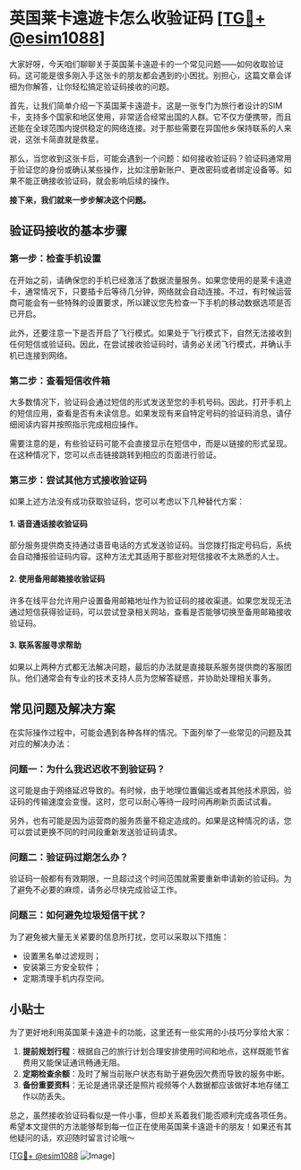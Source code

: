 # 英国莱卡遠遊卡怎么收验证码 [[TG💪+ @esim1088](https://t.me/s/esim1088)]

大家好呀，今天咱们聊聊关于英国莱卡遠遊卡的一个常见问题——如何收取验证码。这可能是很多刚入手这张卡的朋友都会遇到的小困扰。别担心，这篇文章会详细为你解答，让你轻松搞定验证码接收的问题。

首先，让我们简单介绍一下英国莱卡遠遊卡。这是一张专门为旅行者设计的SIM卡，支持多个国家和地区使用，非常适合经常出国的人群。它不仅方便携带，而且还能在全球范围内提供稳定的网络连接。对于那些需要在异国他乡保持联系的人来说，这张卡简直就是救星。

那么，当您收到这张卡后，可能会遇到一个问题：如何接收验证码？验证码通常用于验证您的身份或确认某些操作，比如注册新账户、更改密码或者绑定设备等。如果不能正确接收验证码，就会影响后续的操作。

**接下来，我们就来一步步解决这个问题。**

## 验证码接收的基本步骤

### 第一步：检查手机设置
在开始之前，请确保您的手机已经激活了数据流量服务。如果您使用的是莱卡遠遊卡，通常情况下，只要插卡后等待几分钟，网络就会自动连接。不过，有时候运营商可能会有一些特殊的设置要求，所以建议您先检查一下手机的移动数据选项是否已开启。

此外，还要注意一下是否开启了飞行模式。如果处于飞行模式下，自然无法接收到任何短信或验证码。因此，在尝试接收验证码时，请务必关闭飞行模式，并确认手机已连接到网络。

### 第二步：查看短信收件箱
大多数情况下，验证码会通过短信的形式发送至您的手机号码。因此，打开手机上的短信应用，查看是否有未读信息。如果发现有来自特定号码的验证码消息，请仔细阅读内容并按照指示完成相应操作。

需要注意的是，有些验证码可能不会直接显示在短信中，而是以链接的形式呈现。在这种情况下，您可以点击链接跳转到相应的页面进行验证。

### 第三步：尝试其他方式接收验证码
如果上述方法没有成功获取验证码，您可以考虑以下几种替代方案：

#### 1. 语音通话接收验证码
部分服务提供商支持通过语音电话的方式发送验证码。当您拨打指定号码后，系统会自动播报验证码内容。这种方法尤其适用于那些对短信接收不太熟悉的人士。

#### 2. 使用备用邮箱接收验证码
许多在线平台允许用户设置备用邮箱地址作为验证码的接收渠道。如果您发现无法通过短信获得验证码，可以尝试登录相关网站，查看是否能够切换至备用邮箱接收验证码。

#### 3. 联系客服寻求帮助
如果以上两种方式都无法解决问题，最后的办法就是直接联系服务提供商的客服团队。他们通常会有专业的技术支持人员为您解答疑惑，并协助处理相关事务。

## 常见问题及解决方案

在实际操作过程中，可能会遇到各种各样的情况。下面列举了一些常见的问题及其对应的解决办法：

### 问题一：为什么我迟迟收不到验证码？
这可能是由于网络延迟导致的。有时候，由于地理位置偏远或者其他技术原因，验证码的传输速度会变慢。这时，您可以耐心等待一段时间再刷新页面试试看。

另外，也有可能是因为运营商的服务质量不稳定造成的。如果是这种情况的话，您可以尝试更换不同的时间段重新发送验证码请求。

### 问题二：验证码过期怎么办？
验证码一般都有有效期限，一旦超过这个时间范围就需要重新申请新的验证码。为了避免不必要的麻烦，请务必尽快完成验证工作。

### 问题三：如何避免垃圾短信干扰？
为了避免被大量无关紧要的信息所打扰，您可以采取以下措施：
- 设置黑名单过滤规则；
- 安装第三方安全软件；
- 定期清理手机内存空间。

## 小贴士

为了更好地利用英国莱卡遠遊卡的功能，这里还有一些实用的小技巧分享给大家：

1. **提前规划行程**：根据自己的旅行计划合理安排使用时间和地点，这样既能节省费用又能保证通讯畅通无阻。
2. **定期检查余额**：及时了解当前账户状态有助于避免因欠费而导致的服务中断。
3. **备份重要资料**：无论是通讯录还是照片视频等个人数据都应该做好本地存储工作以防丢失。

总之，虽然接收验证码看似是一件小事，但却关系着我们能否顺利完成各项任务。希望本文提供的方法能够帮到每一位正在使用英国莱卡遠遊卡的朋友！如果还有其他疑问的话，欢迎随时留言讨论哦～

[[TG💪+ @esim1088](https://t.me/s/esim1088) ![Image](https://i.postimg.cc/4NQfJmqS/Snipaste-2025-05-13-00-14-12.png)]